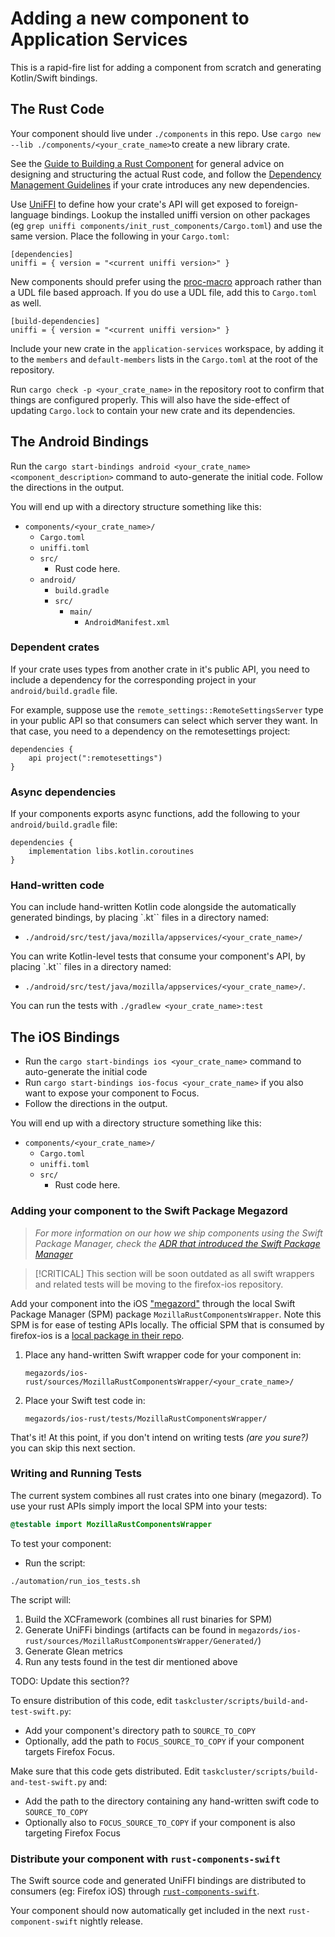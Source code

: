 # Adding a new component to Application Services

This is a rapid-fire list for adding a component from scratch and generating Kotlin/Swift bindings.

## The Rust Code

Your component should live under `./components` in this repo.
Use `cargo new --lib ./components/<your_crate_name>`to create a new library crate.

See the [Guide to Building a Rust Component](./building-a-rust-component.md) for general
advice on designing and structuring the actual Rust code, and follow the
[Dependency Management Guidelines](../dependency-management.md) if your crate
introduces any new dependencies.

Use [UniFFI](https://mozilla.github.io/uniffi-rs/) to define how your crate's
API will get exposed to foreign-language bindings. Lookup the installed uniffi
version on other packages (eg `grep uniffi
components/init_rust_components/Cargo.toml`) and use the same version. Place
the following in your `Cargo.toml`:

```
[dependencies]
uniffi = { version = "<current uniffi version>" }
```

New components should prefer using the
[proc-macro](https://mozilla.github.io/uniffi-rs/latest/proc_macro/index.html) approach rather than
a UDL file based approach.  If you do use a UDL file, add this to `Cargo.toml` as well.

```
[build-dependencies]
uniffi = { version = "<current uniffi version>" }
```

Include your new crate in the `application-services` workspace, by adding
it to the `members` and `default-members` lists in the `Cargo.toml` at
the root of the repository.

Run `cargo check -p <your_crate_name>` in the repository root to confirm that
things are configured properly. This will also have the side-effect of updating
`Cargo.lock` to contain your new crate and its dependencies.


## The Android Bindings

Run the `cargo start-bindings android <your_crate_name> <component_description>` command to auto-generate the initial code.  Follow the directions in the output.

You will end up with a directory structure something like this:

* `components/<your_crate_name>/`
    * `Cargo.toml`
    * `uniffi.toml`
    * `src/`
        * Rust code here.
    * `android/`
        * `build.gradle`
        * `src/`
          * `main/`
              * `AndroidManifest.xml`

### Dependent crates

If your crate uses types from another crate in it's public API, you need to include a dependency for
the corresponding project in your `android/build.gradle` file.

For example, suppose use the `remote_settings::RemoteSettingsServer` type in your public API so that
consumers can select which server they want.  In that case, you need to a dependency on the
remotesettings project:

```
dependencies {
    api project(":remotesettings")
}
```

### Async dependencies

If your components exports async functions, add the following to your `android/build.gradle` file:

```
dependencies {
    implementation libs.kotlin.coroutines
}
```

### Hand-written code

You can include hand-written Kotlin code alongside the automatically
generated bindings, by placing `.kt`` files in a directory named:
* `./android/src/test/java/mozilla/appservices/<your_crate_name>/`

You can write Kotlin-level tests that consume your component's API,
by placing `.kt`` files in a directory named:
* `./android/src/test/java/mozilla/appservices/<your_crate_name>/`.

You can run the tests with `./gradlew <your_crate_name>:test`

## The iOS Bindings

* Run the `cargo start-bindings ios <your_crate_name>` command to auto-generate the initial code
* Run `cargo start-bindings ios-focus <your_crate_name>` if you also want to expose your component to Focus.
* Follow the directions in the output.


You will end up with a directory structure something like this:

* `components/<your_crate_name>/`
    * `Cargo.toml`
    * `uniffi.toml`
    * `src/`
        * Rust code here.

### Adding your component to the Swift Package Megazord

> *For more information on our how we ship components using the Swift Package Manager, check the [ADR that introduced the Swift Package Manager](../adr/0003-swift-packaging.md)*

> [!CRITICAL]
> This section will be soon outdated as all swift wrappers and related tests will be moving to the firefox-ios repository.

Add your component into the iOS ["megazord"](../design/megazords.md) through the local Swift Package Manager (SPM) package `MozillaRustComponentsWrapper`. Note this SPM is for ease of testing APIs locally. The official SPM that is consumed by firefox-ios is a [local package in their repo](https://github.com/mozilla-mobile/firefox-ios/tree/main/MozillaRustComponents).

1. Place any hand-written Swift wrapper code for your component in:
   ```
   megazords/ios-rust/sources/MozillaRustComponentsWrapper/<your_crate_name>/
   ```

2. Place your Swift test code in:
   ```
   megazords/ios-rust/tests/MozillaRustComponentsWrapper/
   ```

That's it! At this point, if you don't intend on writing tests _(are you sure?)_ you can skip this next section.

### Writing and Running Tests

The current system combines all rust crates into one binary (megazord). To use your rust APIs simply
import the local SPM into your tests:

```swift
@testable import MozillaRustComponentsWrapper
```

To test your component:

- Run the script:

```
./automation/run_ios_tests.sh
```

The script will:
1. Build the XCFramework (combines all rust binaries for SPM)
2. Generate UniFFi bindings (artifacts can be found in `megazords/ios-rust/sources/MozillaRustComponentsWrapper/Generated/`)
3. Generate Glean metrics
4. Run any tests found in the test dir mentioned above

TODO: Update this section??

To ensure distribution of this code, edit `taskcluster/scripts/build-and-test-swift.py`:

- Add your component's directory path to `SOURCE_TO_COPY`
- Optionally, add the path to `FOCUS_SOURCE_TO_COPY` if your component targets Firefox Focus.



Make sure that this code gets distributed. Edit `taskcluster/scripts/build-and-test-swift.py` and:

- Add the path to the directory containing any hand-written swift code to `SOURCE_TO_COPY`
- Optionally also to `FOCUS_SOURCE_TO_COPY` if your component is also targeting Firefox Focus


### Distribute your component with `rust-components-swift`
The Swift source code and generated UniFFI bindings are distributed to consumers (eg: Firefox iOS) through [`rust-components-swift`](https://github.com/mozilla/rust-components-swift).

Your component should now automatically get included in the next `rust-component-swift` nightly release.
